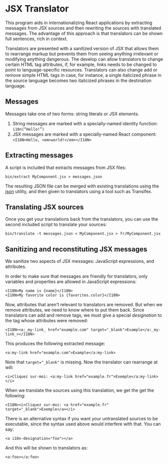 # JSX Translator

This program aids in internationalizing React applications by extracting messages from JSX sources and then rewriting the sources with translated messages. The advantage of this approach is that translators can be shown full sentences, rich in context.

Translators are presented with a sanitized version of JSX that allows them to rearrange markup but prevents them from seeing anything irrelevant or modifying anything dangerous. The develop can allow translators to change certain HTML tag attributes, if, for example, links needs to be changed to point to language-specific resources. Translators can also change add or remove simple HTML tags in case, for instance, a single italicized phrase in the source language becomes two italicized phrases in the destination language.

## Messages

Messages take one of two forms: string literals or JSX elements.

1. String messages are marked with a specially-named identity function: `i18n(“Hello!”)`
2. JSX messages are marked with a specially-named React component: `<I18N>Hello, <em>world!</em></I18N>`

## Extracting messages

A script is included that extracts messages from JSX files:

```
bin/extract MyComponent.jsx > messages.json
```

The resulting JSON file can be merged with existing translations using the [json](http://trentm.com/json/) utility, and then given to translators using a tool such as Transifex.

## Translating JSX sources

Once you get your translations back from the translators, you can use the second included script to translate your sources:

```
bin/translate -t messages.json < MyComponent.jsx > fr/MyComponent.jsx
```

## Sanitizing and reconstituting JSX messages

We sanitize two aspects of JSX messages: JavaScript expressions, and attributes.

In order to make sure that messages are friendly for translators, only variables and properties are allowed in JavaScript expressions:

```
<I18N>My name is {name}</I18N>
<I18N>My favorite color is {favorites.color}</I18N>
```

Now, attributes that aren't relevant to translators are removed. But when we remove attributes, we need to know where to put them back. Since translators can add and remove tags, we must give a special *designation* to the tag whose attributes were removed:

```
<I18N><a:_my-link_ href="example.com" target="_blank">Example</a:_my-link_></I18N>
```

This produces the following extracted message:

```
<a:my-link href="example.com">Example</a:my-link>
```

Note that `target="_blank"` is missing. Now the translator can rearrange at will:

```
<i>Cliquez sur-moi: <a:my-link href="example.fr">Exemple</a:my-link></i>
```

When we translate the sources using this translation, we get the get the following:

```
<I18N><i>Cliquez sur-moi: <a href="example.fr" target="_blank">Exemple</a></i>
```

There is an alternative syntax if you want your untranslated sources to be
executable, since the syntax used above would interfere with that. You can say:

```
<a i18n-designation="foo"></a>
```

And this will be shown to translators as:

```
<a:foo></a:foo>
```

